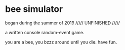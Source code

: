 # bee simulator
began during the summer of 2019
///// UNFINISHED /////

a written console random-event game.

you are a bee, you bzzz around until you die. have fun. 
   
